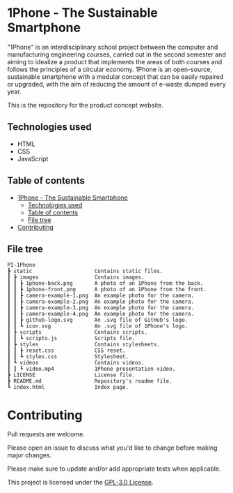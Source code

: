 # 1Phone - The Sustainable Smartphone

"1Phone" is an interdisciplinary school project between the computer and manufacturing engineering courses, carried out in the second semester and aiming to idealize a product that implements the areas of both courses and follows the principles of a circular economy. 1Phone is an open-source, sustainable smartphone with a modular concept that can be easily repaired or upgraded, with the aim of reducing the amount of e-waste dumped every year.

This is the repository for the product concept website.

## Technologies used

- HTML
- CSS
- JavaScript

## Table of contents

- [1Phone - The Sustainable Smartphone](#1phone---the-sustainable-smartphone)
  - [Technologies used](#technologies-used)
  - [Table of contents](#table-of-contents)
  - [File tree](#file-tree)
- [Contributing](#contributing)

## File tree

```
PI-1Phone
┣ static                    Contains static files.
┃ ┣ images                  Contains images.
┃ ┃ ┣ 1phone-back.png       A photo of an 1Phone from the back.
┃ ┃ ┣ 1phone-front.png      A photo of an 1Phone from the front.
┃ ┃ ┣ camera-example-1.png  An example photo for the camera.
┃ ┃ ┣ camera-example-2.png  An example photo for the camera.
┃ ┃ ┣ camera-example-3.png  An example photo for the camera.
┃ ┃ ┣ camera-example-4.png  An example photo for the camera.
┃ ┃ ┣ github-logo.svg       An .svg file of GitHub's logo.
┃ ┃ ┗ icon.svg              An .svg file of 1Phone's logo.
┃ ┣ scripts                 Contains scripts.
┃ ┃ ┗ scripts.js            Scripts file.
┃ ┣ styles                  Contains stylesheets.
┃ ┃ ┣ reset.css             CSS reset.
┃ ┃ ┗ styles.css            Stylesheet.
┃ ┗ videos                  Contains videos.
┃ ┃ ┗ video.mp4             1Phone presentation video.
┣ LICENSE                   License file.
┣ README.md                 Repository's readme file.
┗ index.html                Index page.
```

# Contributing

Pull requests are welcome.

Please open an issue to discuss what you'd like to change before making major changes.

Please make sure to update and/or add appropriate tests when applicable.

This project is licensed under the [GPL-3.0 License](https://github.com/ckc-dev/PI-1Phone/blob/main/LICENSE).

